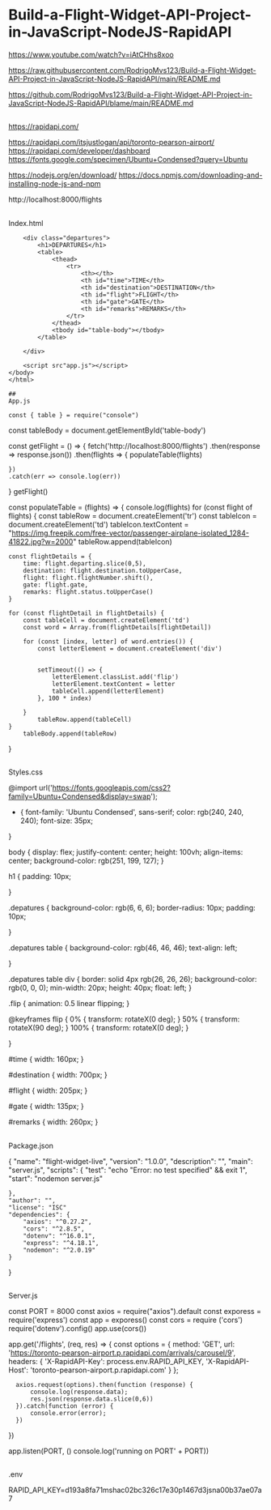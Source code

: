 # Build-a-Flight-Widget-API-Project-in-JavaScript-NodeJS-RapidAPI

https://www.youtube.com/watch?v=iAtCHhs8xoo

https://raw.githubusercontent.com/RodrigoMvs123/Build-a-Flight-Widget-API-Project-in-JavaScript-NodeJS-RapidAPI/main/README.md

https://github.com/RodrigoMvs123/Build-a-Flight-Widget-API-Project-in-JavaScript-NodeJS-RapidAPI/blame/main/README.md

##

https://rapidapi.com/


https://rapidapi.com/itsjustlogan/api/toronto-pearson-airport/
https://rapidapi.com/developer/dashboard
https://fonts.google.com/specimen/Ubuntu+Condensed?query=Ubuntu

https://nodejs.org/en/download/
https://docs.npmjs.com/downloading-and-installing-node-js-and-npm

http://localhost:8000/flights

##

Index.html
<!DOCTYPE html>
<html lang="en">
    <head>
        <meta charset="UTF-8">
        <meta http-equiv="X-UA-Compatible" content="IE=edge">
        <meta name="viewport" content="width=device-width, initial-scale=1.0">
        <title>Flight Widget</title>
        <link rel="stylesheet href="styles.css"
    </head>
    <body>

        <div class="departures">
            <h1>DEPARTURES</h1>
            <table>
                <thead>
                    <tr>
                        <th></th>
                        <th id="time">TIME</th>
                        <th id="destination">DESTINATION</th>
                        <th id="flight">FLIGHT</th>
                        <th id="gate">GATE</th>
                        <th id="remarks">REMARKS</th>
                    </tr>
                </thead>
                <tbody id="table-body"></tbody>
            </table>
            
        </div>

        <script src"app.js"></script>
    </body>
    </html>
    
    ##
    App.js
    
    const { table } = require("console")

const tableBody = document.getElementById('table-body')

const getFlight = () => {
    fetch('http://localhost:8000/flights')
    .then(response => response.json())
    .then(flights => {
        populateTable(flights)

    })
    .catch(err => console.log(err))
}
getFlight()

const populateTable = (flights) => {
    console.log(flights)
    for (const flight of flights) {
    const tableRow = document.createElement('tr')
    const tableIcon = document.createElement('td')
    tableIcon.textContent = "https://img.freepik.com/free-vector/passenger-airplane-isolated_1284-41822.jpg?w=2000" 
    tableRow.append(tableIcon)

    const flightDetails = {
        time: flight.departing.slice(0,5),
        destination: flight.destination.toUpperCase,
        flight: flight.flightNumber.shift(),
        gate: flight.gate,
        remarks: flight.status.toUpperCase()
    }

    for (const flightDetail in flightDetails) {
        const tableCell = document.createElement('td')
        const word = Array.from(flightDetails[flightDetail])

        for (const [index, letter] of word.entries()) {
            const letterElement = document.createElement('div')


            setTimeout(() => {
                letterElement.classList.add('flip')
                letterElement.textContent = letter
                tableCell.append(letterElement)
            }, 100 * index)
            
        }
            tableRow.append(tableCell)
    }
        tableBody.append(tableRow)
 
}

##

Styles.css

@import url('https://fonts.googleapis.com/css2?family=Ubuntu+Condensed&display=swap');

* {
    font-family: 'Ubuntu Condensed', sans-serif;
    color: rgb(240, 240, 240);
    font-size: 35px;
    
}

body {
    display: flex;
    justify-content: center;
    height: 100vh;
    align-items: center;
    background-color: rgb(251, 199, 127);
}

h1 {
    padding: 10px;

}

.depatures {
    background-color: rgb(6, 6, 6);
    border-radius: 10px;
    padding: 10px;

}

.depatures table {
    background-color: rgb(46, 46, 46);
    text-align: left;

}

.depatures table div {
    border: solid 4px rgb(26, 26, 26);
    background-color: rgb(0, 0, 0);
    min-width: 20px;
    height: 40px;
    float: left;
}

.flip {
    animation: 0.5 linear flipping;
}

@keyframes flip {
    0% {
        transform: rotateX(0 deg);
    }
    50% {
        transform: rotateX(90 deg);
    }
    100% {
        transform: rotateX(0 deg);
    }
    
}

#time {
    width: 160px;
}

#destination {
    width: 700px;
    } 

#flight {
    width: 205px;
}

#gate {
    width: 135px;
}

#remarks {
    width: 260px;
}

##

Package.json

{
    "name": "flight-widget-live",
    "version": "1.0.0",
    "description": "",
    "main": "server.js",
    "scripts": {
        "test": "echo \"Error: no test specified\" && exit 1",
        "start": "nodemon server.js"

    },
    "author": "",
    "license": "ISC"
    "dependencies": {
        "axios": "^0.27.2",
        "cors": "^2.8.5",
        "dotenv": "^16.0.1",
        "express": "^4.18.1",
        "nodemon": "^2.0.19"
    }
}

##

Server.js

const PORT = 8000
const axios = require("axios").default
const exporess = require('express')
const app = exporess()
const cors = require ('cors')
require('dotenv').config()
app.use(cors())

app.get('/flights', (req, res) => {
    const options = {
        method: 'GET',
        url: 'https://toronto-pearson-airport.p.rapidapi.com/arrivals/carousel/9',
        headers: {
          'X-RapidAPI-Key': process.env.RAPID_API_KEY,
          'X-RapidAPI-Host': 'toronto-pearson-airport.p.rapidapi.com'
        }
      };
      
      axios.request(options).then(function (response) {
          console.log(response.data);
          res.json(response.data.slice(0,6))
      }).catch(function (error) {
          console.error(error);
      })
})

app.listen(PORT, () console.log('running on PORT' + PORT))

##

.env

RAPID_API_KEY=d193a8fa71mshac02bc326c17e30p1467d3jsna00b37ae07a7

